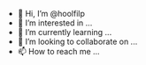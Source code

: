 - 👋 Hi, I’m @hoolfilp
- 👀 I’m interested in ...
- 🌱 I’m currently learning ...
- 💞️ I’m looking to collaborate on ...
- 📫 How to reach me ...

<!---
hoolfilp/hoolfilp is a ✨ special ✨ repository because its `README.md` (this file) appears on your GitHub profile.
You can click the Preview link to take a look at your changes.
--->
